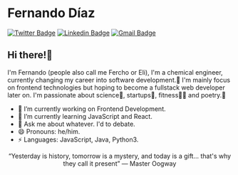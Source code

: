 # Fernando Díaz  
[![Twitter Badge](https://img.shields.io/badge/-@feeldiac-1ca0f1?style=flat-square&labelColor=1ca0f1&logo=twitter&logoColor=white&link=https://twitter.com/feeldiac)](https://twitter.com/feeldiac) [![Linkedin Badge](https://img.shields.io/badge/-feeldiac1-blue?style=flat-square&logo=Linkedin&logoColor=white&link=https://https://www.linkedin.com/in/feeldiac1/)](https://www.linkedin.com/in/feeldiac1/)
[![Gmail Badge](https://img.shields.io/badge/-feeldiac@gmail.com-c14438?style=flat-square&logo=Gmail&logoColor=white&link=mailto:feeldiac@gmail.com)](mailto:feeldiac@gmail.com)

## Hi there!👋 
I'm Fernando (people also call me Fercho or Eli), I'm a chemical engineer, currently changing my career into software development.👀 I'm mainly focus on frontend technologies but hoping to become a fullstack web developer later on. I'm passionate about science🔬, startups🚀, fitness🏋️‍♂️ and poetry.📝

- 🔭 I’m currently working on Frontend Development.
- 🌱 I’m currently learning JavaScript and React.
- 💬 Ask me about whatever. I'd to debate.
- 😄 Pronouns: he/him.
- ⚡ Languages: JavaScript, Java, Python3. 


 
 <div align="center"> “Yesterday is history,  
 tomorrow is a mystery,  
 and today is a gift...  
 that's why they call it present”  
 ― Master Oogway  </div>

